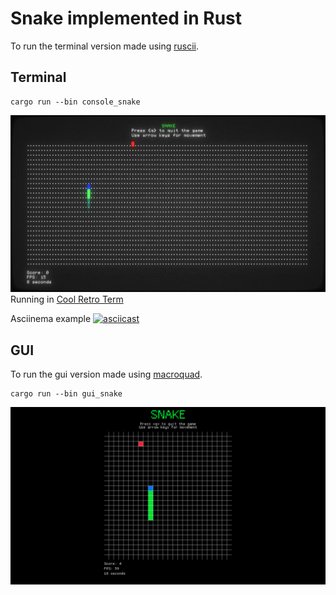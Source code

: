# Snake implemented in Rust

To run the terminal version made using [ruscii](https://github.com/lemunozm/ruscii).

## Terminal

```
cargo run --bin console_snake
```

![console_snake](./console_snake.png)
Running in [Cool Retro Term](https://github.com/Swordfish90/cool-retro-term)

Asciinema example
[![asciicast](https://asciinema.org/a/518501.svg)](https://asciinema.org/a/518501)

## GUI

To run the gui version made using [macroquad](https://github.com/not-fl3/macroquad).

```
cargo run --bin gui_snake
```

![console_snake](./gui_snake.png)

